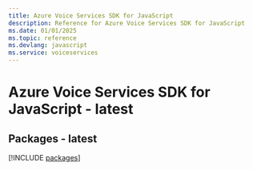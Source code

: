 ```yaml
---
title: Azure Voice Services SDK for JavaScript
description: Reference for Azure Voice Services SDK for JavaScript
ms.date: 01/01/2025
ms.topic: reference
ms.devlang: javascript
ms.service: voiceservices
---
```

# Azure Voice Services SDK for JavaScript - latest
## Packages - latest
[!INCLUDE [packages](voice-services-index.md)]